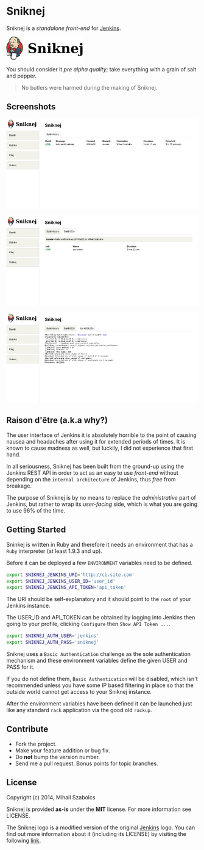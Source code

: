 Sniknej
=======
Sniknej is a *standalone front-end* for [Jenkins](http://jenkins-ci.org/).

![Sniknej](public/images/logo_title_web.png)

You should consider it *pre alpha quality*; take everything with a grain of salt and 
pepper.

> No butlers were harmed during the making of Sniknej.

Screenshots
-----------
![Sniknej - Build History](public/images/build_history.png)

![Sniknej - Build](public/images/build.png)

![Sniknej - Build - Job - Console](public/images/build_job_console.png)

Raison d'être (a.k.a why?)
--------------------------
The user interface of Jenkins it is absolutely horrible to the point of causing
nausea and headaches after using it for extended periods of times. It is known
to cause madness as well, but luckily, I did not experience that first hand.

In all seriousness, Sniknej has been built from the ground-up using the Jenkins
REST API in order to act as an easy to use *front-end* without depending on the
`internal architecture` of Jenkins, thus *free* from breakage.

The purpose of Sniknej is by no means to replace the *administrative* part of
Jenkins, but rather to wrap its *user-facing* side, which is what you are going to
use 96% of the time.

Getting Started
---------------
Sninkej is written in Ruby and therefore it needs an environment that has a
`Ruby` interpreter (at least 1.9.3 and up).

Before it can be deployed a few `ENVIRONMENT` variables need to be defined.

```bash
export SNIKNEJ_JENKINS_URI='http://ci.site.com'
export SNIKNEJ_JENKINS_USER_ID='user_id'
export SNIKNEJ_JENKINS_API_TOKEN='api_token'
```

The URI should be self-explanatory and it should point to the `root` of your
Jenkins instance.

The USER_ID and API_TOKEN can be obtained by logging into Jenkins then going to your
profile, clicking `Configure` then `Show API Token ...`.

```bash
export SNIKNEJ_AUTH_USER='jenkins'
export SNIKNEJ_AUTH_PASS='sniknej'
```

Sniknej uses a `Basic Authentication` challenge as the sole authentication
mechanism and these environment variables define the given USER and PASS for
it.

If you do not define them, `Basic Authentication` will be disabled, which isn't
recommended unless you have some IP based filtering in place so that the
outside world cannot get access to your Sniknej instance.

After the environment variables have been defined it can be launched just like 
any standard `rack` application via the good old `rackup`.

Contribute
----------
* Fork the project.
* Make your feature addition or bug fix.
* Do **not** bump the version number.
* Send me a pull request. Bonus points for topic branches.

License
-------
Copyright (c) 2014, Mihail Szabolcs

Sniknej is provided **as-is** under the **MIT** license. For more information see
LICENSE.

The Sniknej logo is a modified version of the original [Jenkins](http://jenkins-ci.org/) logo. 
You can find out more information about it (including its LICENSE) by visiting the following
[link](https://wiki.jenkins-ci.org/display/JENKINS/Logo).
